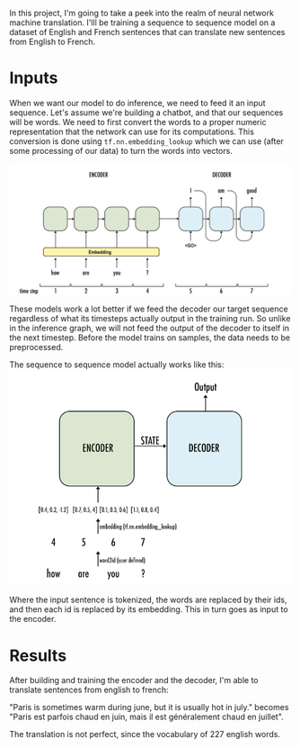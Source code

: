 In this project, I'm going to take a peek into the realm of neural network machine translation. I'lll be training a sequence to sequence model on a dataset of English and French sentences that can translate new sentences from English to French.

# Inputs

When we want our model to do inference, we need to feed it an input sequence. Let's assume we're building a chatbot, and that our sequences will be words. We need to first convert the words to a proper numeric representation that the network can use for its computations. This conversion is done using `tf.nn.embedding_lookup` which we can use (after some processing of our data) to turn the words into vectors.

![seq2seq](images/sequence-to-sequence-unrolled-encoder-decoder.png "Seq2Seq")

These models work a lot better if we feed the decoder our target sequence regardless of what its timesteps actually output in the training run. So unlike in the inference graph, we will not feed the output of the decoder to itself in the next timestep. Before the model trains on samples, the data needs to be preprocessed.

The sequence to sequence model actually works like this:
![seq2seq](images/sequence-to-sequence-embedding-encoder-decoder.png "Seq2Seq")

Where the input sentence is tokenized, the words are replaced by their ids, and then each id is replaced by its embedding. This in turn goes as input to the encoder.

# Results
After building and training the encoder and the decoder, I'm able to translate sentences from english to french:

"Paris is sometimes warm during june, but it is usually hot in july." becomes "Paris est parfois chaud en juin, mais il est généralement chaud en juillet".

The translation is not perfect, since the vocabulary of 227 english words.
